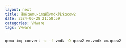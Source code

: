 ```yaml
---
layout: next
title: 使用qemu-img把vmdk转成qcow2
date: 2024-06-28 21:58:59
categories: VMware
tags: VMware
---
```



```bash
qemu-img convert -c -f vmdk -O qcow2 vm.vmdk vm.qcow2
```

